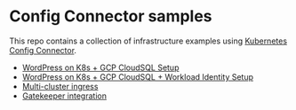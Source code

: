 # Config Connector samples

This repo contains a collection of infrastructure examples using [Kubernetes Config Connector](https://github.com/GoogleCloudPlatform/k8s-config-connector).

* [WordPress on K8s + GCP CloudSQL Setup](/wp-simple.md)
* [WordPress on K8s + GCP CloudSQL + Workload Identity Setup](/wp-wi.md)
* [Multi-cluster ingress](/mci.md)
* [Gatekeeper integration](/gatekeeper.md)


